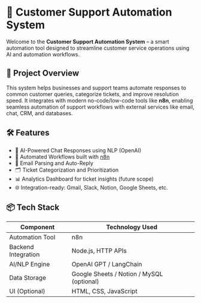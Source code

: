 # 🤖 Customer Support Automation System

Welcome to the **Customer Support Automation System** – a smart automation tool designed to streamline customer service operations using AI and automation workflows.

## 🚀 Project Overview

This system helps businesses and support teams automate responses to common customer queries, categorize tickets, and improve resolution speed. It integrates with modern no-code/low-code tools like **n8n**, enabling seamless automation of support workflows with external services like email, chat, CRM, and databases.

## 🛠️ Features

- 🧠 AI-Powered Chat Responses using NLP (OpenAI)
- 🔄 Automated Workflows built with [n8n](https://n8n.io/)
- 📩 Email Parsing and Auto-Reply
- 🗂️ Ticket Categorization and Prioritization
- 📊 Analytics Dashboard for ticket insights (future scope)
- 🌐 Integration-ready: Gmail, Slack, Notion, Google Sheets, etc.

## 📦 Tech Stack

| Component            | Technology Used                |
|---------------------|-------------------------------|
| Automation Tool     | n8n                           |
| Backend Integration | Node.js, HTTP APIs            |
| AI/NLP Engine       | OpenAI GPT / LangChain        |
| Data Storage        | Google Sheets / Notion / MySQL (optional) |
| UI (Optional)       | HTML, CSS, JavaScript         |


